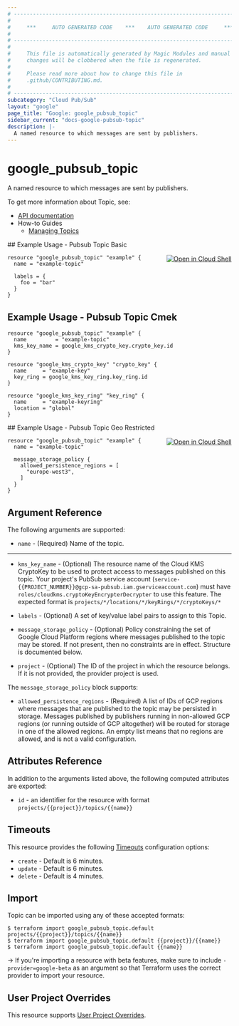 ```yaml
---
# ----------------------------------------------------------------------------
#
#     ***     AUTO GENERATED CODE    ***    AUTO GENERATED CODE     ***
#
# ----------------------------------------------------------------------------
#
#     This file is automatically generated by Magic Modules and manual
#     changes will be clobbered when the file is regenerated.
#
#     Please read more about how to change this file in
#     .github/CONTRIBUTING.md.
#
# ----------------------------------------------------------------------------
subcategory: "Cloud Pub/Sub"
layout: "google"
page_title: "Google: google_pubsub_topic"
sidebar_current: "docs-google-pubsub-topic"
description: |-
  A named resource to which messages are sent by publishers.
---
```


# google\_pubsub\_topic

A named resource to which messages are sent by publishers.


To get more information about Topic, see:

* [API documentation](https://cloud.google.com/pubsub/docs/reference/rest/v1/projects.topics)
* How-to Guides
    * [Managing Topics](https://cloud.google.com/pubsub/docs/admin#managing_topics)

<div class = "oics-button" style="float: right; margin: 0 0 -15px">
  <a href="https://console.cloud.google.com/cloudshell/open?cloudshell_git_repo=https%3A%2F%2Fgithub.com%2Fterraform-google-modules%2Fdocs-examples.git&cloudshell_working_dir=pubsub_topic_basic&cloudshell_image=gcr.io%2Fgraphite-cloud-shell-images%2Fterraform%3Alatest&open_in_editor=main.tf&cloudshell_print=.%2Fmotd&cloudshell_tutorial=.%2Ftutorial.md" target="_blank">
    <img alt="Open in Cloud Shell" src="//gstatic.com/cloudssh/images/open-btn.svg" style="max-height: 44px; margin: 32px auto; max-width: 100%;">
  </a>
</div>
## Example Usage - Pubsub Topic Basic


```hcl
resource "google_pubsub_topic" "example" {
  name = "example-topic"

  labels = {
    foo = "bar"
  }
}
```
## Example Usage - Pubsub Topic Cmek


```hcl
resource "google_pubsub_topic" "example" {
  name         = "example-topic"
  kms_key_name = google_kms_crypto_key.crypto_key.id
}

resource "google_kms_crypto_key" "crypto_key" {
  name     = "example-key"
  key_ring = google_kms_key_ring.key_ring.id
}

resource "google_kms_key_ring" "key_ring" {
  name     = "example-keyring"
  location = "global"
}
```
<div class = "oics-button" style="float: right; margin: 0 0 -15px">
  <a href="https://console.cloud.google.com/cloudshell/open?cloudshell_git_repo=https%3A%2F%2Fgithub.com%2Fterraform-google-modules%2Fdocs-examples.git&cloudshell_working_dir=pubsub_topic_geo_restricted&cloudshell_image=gcr.io%2Fgraphite-cloud-shell-images%2Fterraform%3Alatest&open_in_editor=main.tf&cloudshell_print=.%2Fmotd&cloudshell_tutorial=.%2Ftutorial.md" target="_blank">
    <img alt="Open in Cloud Shell" src="//gstatic.com/cloudssh/images/open-btn.svg" style="max-height: 44px; margin: 32px auto; max-width: 100%;">
  </a>
</div>
## Example Usage - Pubsub Topic Geo Restricted


```hcl
resource "google_pubsub_topic" "example" {
  name = "example-topic"

  message_storage_policy {
    allowed_persistence_regions = [
      "europe-west3",
    ]
  }
}
```

## Argument Reference

The following arguments are supported:


* `name` -
  (Required)
  Name of the topic.


- - -


* `kms_key_name` -
  (Optional)
  The resource name of the Cloud KMS CryptoKey to be used to protect access
  to messages published on this topic. Your project's PubSub service account
  (`service-{{PROJECT_NUMBER}}@gcp-sa-pubsub.iam.gserviceaccount.com`) must have
  `roles/cloudkms.cryptoKeyEncrypterDecrypter` to use this feature.
  The expected format is `projects/*/locations/*/keyRings/*/cryptoKeys/*`

* `labels` -
  (Optional)
  A set of key/value label pairs to assign to this Topic.

* `message_storage_policy` -
  (Optional)
  Policy constraining the set of Google Cloud Platform regions where
  messages published to the topic may be stored. If not present, then no
  constraints are in effect.
  Structure is documented below.

* `project` - (Optional) The ID of the project in which the resource belongs.
    If it is not provided, the provider project is used.


The `message_storage_policy` block supports:

* `allowed_persistence_regions` -
  (Required)
  A list of IDs of GCP regions where messages that are published to
  the topic may be persisted in storage. Messages published by
  publishers running in non-allowed GCP regions (or running outside
  of GCP altogether) will be routed for storage in one of the
  allowed regions. An empty list means that no regions are allowed,
  and is not a valid configuration.

## Attributes Reference

In addition to the arguments listed above, the following computed attributes are exported:

* `id` - an identifier for the resource with format `projects/{{project}}/topics/{{name}}`


## Timeouts

This resource provides the following
[Timeouts](/docs/configuration/resources.html#timeouts) configuration options:

- `create` - Default is 6 minutes.
- `update` - Default is 6 minutes.
- `delete` - Default is 4 minutes.

## Import

Topic can be imported using any of these accepted formats:

```
$ terraform import google_pubsub_topic.default projects/{{project}}/topics/{{name}}
$ terraform import google_pubsub_topic.default {{project}}/{{name}}
$ terraform import google_pubsub_topic.default {{name}}
```

-> If you're importing a resource with beta features, make sure to include `-provider=google-beta`
as an argument so that Terraform uses the correct provider to import your resource.

## User Project Overrides

This resource supports [User Project Overrides](https://www.terraform.io/docs/providers/google/guides/provider_reference.html#user_project_override).
